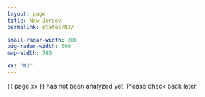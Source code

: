 ```yaml
---
layout: page
title: New Jersey
permalink: states/NJ/

small-radar-width: 300
big-radar-width: 500
map-width: 700

xx: "NJ"
---
```


<p>{{ page.xx }} has not been analyzed yet. Please check back later.</p>